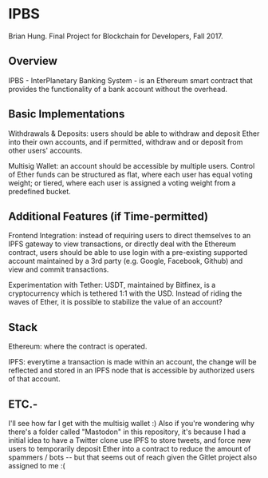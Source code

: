 # IPBS

Brian Hung. Final Project for Blockchain for Developers, Fall 2017.

## Overview

IPBS - InterPlanetary Banking System - is an Ethereum smart contract that provides the functionality of a bank account without the overhead.

## Basic Implementations

Withdrawals & Deposits: users should be able to withdraw and deposit Ether into their own accounts,
and if permitted, withdraw and or deposit from other users' accounts.

Multisig Wallet: an account should be accessible by multiple users. Control of Ether funds can be
structured as flat, where each user has equal voting weight; or tiered, where each user is assigned
a voting weight from a predefined bucket.

## Additional Features (if Time-permitted)

Frontend Integration: instead of requiring users to direct themselves to an IPFS gateway to view transactions,
or directly deal with the Ethereum contract, users should be able to use login with a pre-existing supported account
maintained by a 3rd party (e.g. Google, Facebook, Github) and view and commit transactions.

Experimentation with Tether: USDT, maintained by Bitfinex, is a cryptocurrency which is tethered 1:1 with
the USD. Instead of riding the waves of Ether, it is possible to stabilize the value of an account?

## Stack

Ethereum: where the contract is operated.

IPFS: everytime a transaction is made within an account, the change will be reflected and stored in an IPFS node
that is accessible by authorized users of that account.

## ETC.-
I'll see how far I get with the multisig wallet :) Also if you're wondering why there's a folder called "Mastodon" in this repository, it's because I had a initial idea to have a Twitter clone use IPFS to store tweets, and force new users to temporarily deposit Ether into a contract to reduce the amount of spammers / bots -- but that seems out of reach given the Gitlet project also assigned to me :(
